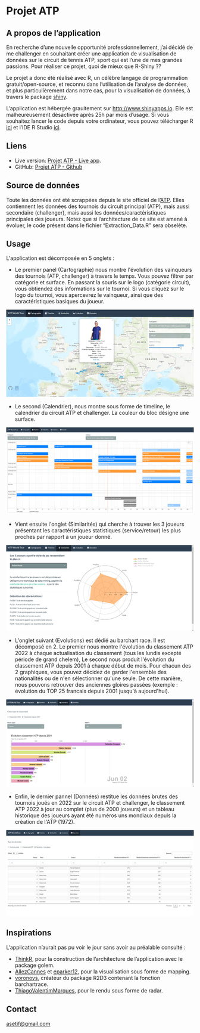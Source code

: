 # Projet ATP

## A propos de l’application

En recherche d’une nouvelle opportunité professionnellement, j’ai décidé de
me challenger en souhaitant créer une application de visualisation de
données sur le circuit de tennis ATP, sport qui est l’une de mes grandes
passions. Pour réaliser ce projet, quoi de mieux que R-Shiny ??

Le projet a donc été réalisé avec R, un célèbre langage de programmation
gratuit/open-source, et reconnu dans l’utilisation de l’analyse de
données, et plus particulièrement dans notre cas, pour la visualisation
de données, à travers le package [shiny](https://shiny.rstudio.com/).

L’application est hébergée grauitement sur <http://www.shinyapps.io>.
Elle est malheureusement désactivée après 25h par mois d’usage. Si vous
souhaitez lancer le code depuis votre ordinateur, vous pouvez
télécharger R [ici](https://cran.r-project.org/) et l’IDE R Studio
[ici](https://www.rstudio.com/products/rstudio/download/#download).

## Liens

-   Live version: [Projet ATP - Live
    app](https://antoinesetif.shinyapps.io/projet_tennis/).
-   GitHub: [Projet ATP - Github](https://github.com/Twan76/Projet_ATP)

## Source de données

Toute les données ont été scrappées depuis le site officiel de
l’[ATP](atptour.com). Elles contiennent les données des tournois du
circuit principal (ATP), mais aussi secondaire (challenger), mais aussi
les données/caractéristiques principales des joueurs. Notez que si
l’architecture de ce site est amené à évoluer, le code présent dans le
fichier “Extraction_Data.R” sera obselète.

## Usage
L'application est décomposée en 5 onglets :

- Le premier panel (Cartographie) nous montre l'évolution des vainqueurs des tournois (ATP, challenger) à travers le temps. Vous pouvez filtrer par catégorie et surface. En passant la souris sur le logo (catégorie circuit), vous obtiendez des informations sur le tournoi. Si vous cliquez sur le logo du tournoi, vous apercevrez le vainqueur, ainsi que des caractéristiques basiques du joueur.

![Shiny app interface, cartographie](inst/app/www/images/cartographie.png)

- Le second (Calendrier), nous montre sous forme de timeline, le calendrier du circuit ATP et challenger. La couleur du bloc désigne une surface.

![Shiny app interface, timeline](inst/app/www/images/timeline.png)

- Vient ensuite l'onglet (Similarités) qui cherche à trouver les 3 joueurs présentant les caractéristiques statistiques (service/retour) les plus proches par rapport à un joueur donné.

![Shiny app interface, radar](inst/app/www/images/radar.png)

- L'onglet suivant (Evolutions) est dédié au barchart race. Il est décomposé en 2.
Le premier nous montre l'évolution du classement ATP 2022 à chaque actualisation du classement (tous les lundis excepté période de grand chelem), Le second nous produit l'évolution du classement ATP depuis 2001 à chaque début de mois. Pour chacun des 2 graphiques, vous pouvez décidez de garder l'ensemble des nationalités ou de n'en sélectionner qu'une seule. De cette manière, nous pouvons retrouver des anciennes gloires passées (exemple : évolution du TOP 25 francais depuis 2001 jusqu'à aujourd'hui).

![Shiny app interface, barchart race](inst/app/www/images/barchart_race.png)

- Enfin, le dernier pannel (Données) restitue les données brutes des tournois joués en 2022 sur le circuit ATP et challenger, le classement ATP 2022 à jour au complet (plus de 2000 joueurs) et un tableau historique des joueurs ayant été numéros uns mondiaux depuis la création de l'ATP (1972).

![Shiny app interface, données](inst/app/www/images/tableaux.png)


## Inspirations

L’application n’aurait pas pu voir le jour sans avoir au préalable
consulté :

- [ThinkR](https://github.com/ThinkR-open/golem), pour la
construction de l’architecture de l’application avec le package golem. 
- [AllezCannes](https://github.com/AllezCannes/WorldCupSquads) et
[eparker12](https://github.com/eparker12/nCoV_tracker), pour la
visualisation sous forme de mapping. 
- [voronoys](https://github.com/voronoys/barchartraceR2D3), créateur du
package R2D3 contenant la fonction barchartrace.
- [ThiagoValentimMarques](https://github.com/ThiagoValentimMarques/The-ten-most-similar-players-Pro-Evolution-Soccer-2019),
pour le rendu sous forme de radar.

## Contact

<asetif@gmail.com>
